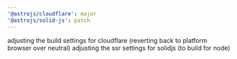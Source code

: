 ```yaml
---
'@astrojs/cloudflare': major
'@astrojs/solid-js': patch
---
```


adjusting the build settings for cloudflare (reverting back to platform browser over neutral)
adjusting the ssr settings for solidjs (to build for node)
